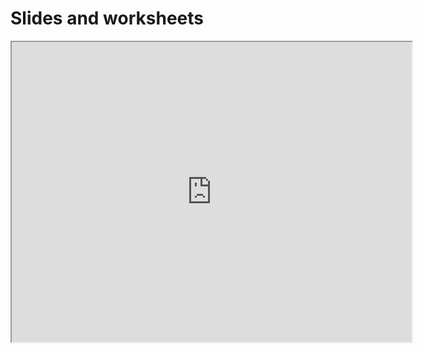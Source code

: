 # Slides and worksheets

<iframe src="https://drive.google.com/file/d/1WfiesyeFMBlwf9I1wWfVb3kdiky0sssB/preview" width="640" height="480" allow="autoplay"></iframe>